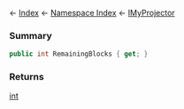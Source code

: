 ← [Index](Api-Index) ← [Namespace Index](Namespace-Index) ← [IMyProjector](Sandbox.ModAPI.Ingame.IMyProjector)

### Summary

```csharp
public int RemainingBlocks { get; }
```

### Returns

[int](https://docs.microsoft.com/en-us/dotnet/api/System.Int32?view=netframework-4.6)

